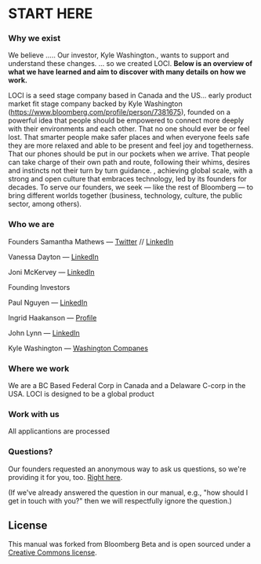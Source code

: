 # START HERE

### Why we exist
We believe ..... Our investor, Kyle Washington., wants to support and understand these changes. ... so we created LOCI. **Below is an overview of what we have learned and aim to discover with many details on how we work.**

LOCI is a seed stage company based in Canada and the US... early product market fit stage company backed by Kyle Washington (https://www.bloomberg.com/profile/person/7381675), founded on a powerful idea that people should be empowered to connect more deeply with their environments and each other. That no one should ever be or feel lost. That smarter people make safer places and when everyone feels safe they are more relaxed and able to be present and feel joy and togetherness. That our phones should be put in our pockets when we arrive. That people can take charge of their own path and route, following their whims, desires and instincts not their turn by turn guidance. , achieving global scale, with a strong and open culture that embraces technology, led by its founders for decades. To serve our founders, we seek — like the rest of Bloomberg — to bring different worlds together (business, technology, culture, the public sector, among others).

### Who we are
Founders
Samantha Mathews — [Twitter](https://twitter.com/sam.loci) // [LinkedIn](https://www.linkedin.com/in/samantha-mathews-loci/)

Vanessa Dayton — [LinkedIn](https://www.linkedin.com/in/zorklife/) 

Joni McKervey —  [LinkedIn](https://www.linkedin.com/in/jonimckervey/)

Founding Investors

Paul Nguyen — [LinkedIn](https://www.linkedin.com/in/paul-nguyen-b7646372/)

Ingrid Haakanson — [Profile](https://careers.vch.ca/staff-spotlight/staff-spotlight-ingrid-hakanson-rt-practice-lead/) 

John Lynn — [LinkedIn](https://www.linkedin.com/in/john-lynn-1a07b77/)

Kyle Washington — [Washington Companes](https://www.washingtoncompanies.com/our-leaders/kyle-washington/)

### Where we work
We are a BC Based Federal Corp in Canada and a Delaware C-corp in the USA. LOCI is designed to be a global product

### Work with us

All applicantions are processed 


### Questions?

Our founders requested an anonymous way to ask us questions, so we're providing it for you, too. [Right here](https://docs.google.com/forms/d/1f0onzfI9HbqlqO_YEbgdOPPqhdS-8nYFnGtUcGT792o/viewform?edit_requested=true).  

(If we've already answered the question in our manual, e.g., "how should I get in touch with you?" then we will respectfully ignore the question.)

## License
This manual was forked from Bloomberg Beta and is open sourced under a [Creative Commons license](http://creativecommons.org/licenses/by/3.0/deed.en_US).
